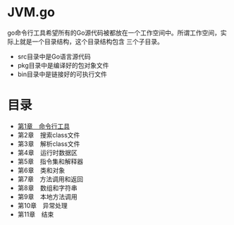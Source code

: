# JVM.go

go命令行工具希望所有的Go源代码被都放在一个工作空间中。所谓工作空间，实际上就是一个目录结构，这个目录结构包含 三个子目录。
- src目录中是Go语言源代码
- pkg目录中是编译好的包对象文件
- bin目录中是链接好的可执行文件

# 目录
- [第1章　命令行工具](/src/ch01)
- 第2章　搜索class文件
- 第3章　解析class文件
- 第4章　运行时数据区
- 第5章　指令集和解释器
- 第6章　类和对象
- 第7章　方法调用和返回
- 第8章　数组和字符串
- 第9章　本地方法调用
- 第10章　异常处理
- 第11章　结束